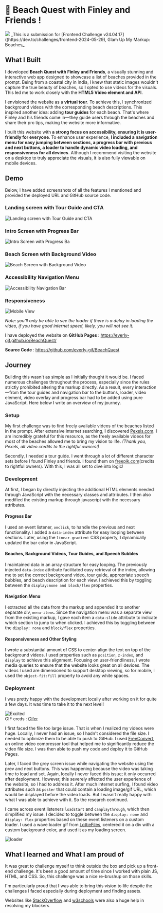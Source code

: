 # 🌊 Beach Quest with Finley and Friends !
<img src="./assets/banner.png">
_This is a submission for [Frontend Challenge v24.04.17]((https://dev.to/challenges/frontend-2024-05-29), Glam Up My Markup: Beaches_

## What I Built


I developed **Beach Quest with Finley and Friends**, a visually stunning and interactive web app designed to showcase a list of beaches provided in the prompt. Being from a coastal city in India, I knew that static images wouldn't capture the true beauty of beaches, so I opted to use videos for the visuals. This led me to work closely with the **HTML5 Video element and API**.

I envisioned the website as a **virtual tour**. To achieve this, I synchronized background videos with the corresponding beach descriptions. This inspired another idea: adding **tour guides** for each beach. That's where Finley and his friends come in—they guide users through the beaches and share their pro tips, making the website more informative.

I built this website with **a strong focus on accessibility, ensuring it is user-friendly for everyone**. To enhance user experience, **I included a navigation menu for easy jumping between sections, a progress bar with previous and next buttons, a loader to handle dynamic video loading, and responsiveness for all devices.** Although I recommend visiting the website on a desktop to truly appreciate the visuals, it is also fully viewable on mobile devices.
 
<!--<video controls><source src="https://github.com/everly-gif/everly-gif/assets/77877486/e043ffd0-e779-4d55-a0cd-d3691911bddb"></source></video>-->
<!-- Tell us what you built and what you were looking to achieve. -->

## Demo
<!-- Show us your project! You can directly embed an editor into this post (see the FAQ section from the challenge page) or you can share an image of your project and share a public link to the code.<video controls><source src="https://github.com/everly-gif/everly-gif/assets/77877486/e043ffd0-e779-4d55-a0cd-d3691911bddb"></source></video> -->

Below, I have added screenshots of all the features I mentioned and provided the deployed URL and GitHub source code.

### Landing screen with Tour Guide and CTA
![Landing screen with Tour Guide and CTA](https://dev-to-uploads.s3.amazonaws.com/uploads/articles/c3yqn2bil4j4sfwcwfxz.png)
### Intro Screen with Progress Bar
![Intro Screen with Progress Ba](https://dev-to-uploads.s3.amazonaws.com/uploads/articles/8bp87f6s4up42fd22i7g.png)
### Beach Screen with Background Video
![Beach Screen with Background Video](https://dev-to-uploads.s3.amazonaws.com/uploads/articles/sq0hz687lnucvcijqnpn.png)
### Accessibility Navigation Menu
![Accessibility Navigation Bar](https://dev-to-uploads.s3.amazonaws.com/uploads/articles/grzongcnhxg9ecjpijmz.png)
### Responsiveness
![Mobile View](https://dev-to-uploads.s3.amazonaws.com/uploads/articles/2raj1enirjlz9jm7kqyq.png)

_Note: you'll only be able to see the loader if there is a delay in loading the video, if you have good internet speed, likely, you will not see it._


I have deployed the website on **GitHub Pages** : https://everly-gif.github.io/BeachQuest/

**Source Code** : https://github.com/everly-gif/BeachQuest

## Journey
Building this wasn't as simple as I initially thought it would be. I faced numerous challenges throughout the process, especially since the rules strictly prohibited altering the markup directly. As a result, every interaction—from the tour guides and navigation bar to the buttons, loader, video element, video overlay and progress bar had to be added using pure JavaScript. Here below I write an overview of my journey.

### Setup

My first challenge was to find freely available videos of the beaches listed in the prompt. After extensive internet searching, I discovered [Pexels.com](https://www.pexels.com/search/videos/beach/). I am incredibly grateful for this resource, as the freely available videos for most of the beaches allowed me to bring my vision to life. _(Thank you, Pexels, all video credits to the rightful owners!)_

Secondly, I needed a tour guide. I went through a lot of different character sets before I found Finley and friends. I found them on [freepik.com](https://www.freepik.com/)(credits to rightful owners). With this, I was all set to dive into logic!

### Development
At first, I began by directly injecting the additional HTML elements needed through JavaScript with the necessary classes and attributes. I then also modified the existing markup through javascript with the necessary attributes.

#### Progress Bar
I used an event listener, `onclick`, to handle the previous and next functionality. I added a `data-index` attribute for easy looping between sections. Later, using the `linear-gradient` CSS property, I dynamically updated the bar color in JavaScript.

#### Beaches, Background Videos, Tour Guides, and Speech Bubbles
I maintained data in an array structure for easy looping. The previously injected `data-index` attribute facilitated easy retrieval of the index, allowing me to set the correct background video, tour guide, appropriate speech bubbles, and beach description for each view. I achieved this by toggling between the `display:none and block/flex` properties.

#### Navigation Menu
I extracted all the data from the markup and appended it to another separate div, `menu-items`. Since the navigation menu was a separate view from the existing markup, I gave each item a `data-slide` attribute to indicate which section to jump to when clicked. I achieved this by toggling between the `display: none` and `block/flex` properties.

#### Responsiveness and Other Styling
I wrote a substantial amount of CSS to center-align the text on top of the background videos. I used properties such as `position`, `z-index`, and `display` to achieve this alignment. Focusing on user-friendliness, I wrote media queries to ensure that the website looks great on all devices. The videos I used are dimensioned to support desktop viewing, so for mobile, I used the `object-fit:fill` property to avoid any white spaces.

### Deployment

I was pretty happy with the development locally after working on it for quite a few days. It was time to take it to the next level!

![Excited](https://dev-to-uploads.s3.amazonaws.com/uploads/articles/153cic4wskwljrfudf1q.gif)
<br>GIF creds : [Gifer](https://gifer.com/)

I first faced the file too large issue. That is when I realized my videos were huge. Locally, I never had an issue, so I hadn't considered the file size. I needed to optimize them to be able to push to GitHub. I used [FreeConvert](https://www.freeconvert.com/video-compressor), an online video compressor tool that helped me to significantly reduce the video file size. I was then able to push my code and deploy it to GitHub Pages.

Later, I faced the grey screen issue while navigating the website using the prev and next buttons. This was happening because the video was taking time to load and set. Again, locally I never faced this issue; it only occurred after deployment. However, this severely affected the user experience of the website, so I had to address it. After much internet surfing, I found video attributes such as `poster` that could contain a loading image/gif URL, which would be displayed before the video loads. But I wasn't really happy with what I was able to achieve with it. So the research continued. 

I came across event listeners `loadstart` and `canplaythrough`, which then simplified my issue. I decided to toggle between the `display: none` and `display: flex` properties based on these event listeners on a custom loader. I used a wave loader gif from [LottieFiles](https://app.lottiefiles.com/animation/d6b7aa5a-4106-407b-b9ec-d5be3079433d), centered it on a div with a custom background color, and used it as my loading screen.

![loader](https://dev-to-uploads.s3.amazonaws.com/uploads/articles/nekx8a4bcvqb75tynw6w.png)

## What I learned and What I am proud of
It was great to challenge myself to think outside the box and pick up a front-end challenge. It's been a good amount of time since I worked with plain JS, HTML, and CSS. So, this challenge was a nice re-brushup on those skills.

I'm particularly proud that I was able to bring this vision to life despite the challenges I faced especially during deployment and finding assets.

Websites like [StackOverflow](https://stackoverflow.com/) and [w3schools](https://www.w3schools.com/) were also a huge help in resolving my blockers.


<!-- Tell us about your process, what you learned, anything you are particularly proud of, what you hope to do next, etc. -->

<!-- Team Submissions: Please pick one member to publish the submission and credit teammates by listing their DEV usernames directly in the body of the post. -->

<!-- We encourage you to consider adding a license for your code. -->

<!-- Don't forget to add a cover image to your post (if you want). -->


<!-- Thanks for participating! -->

